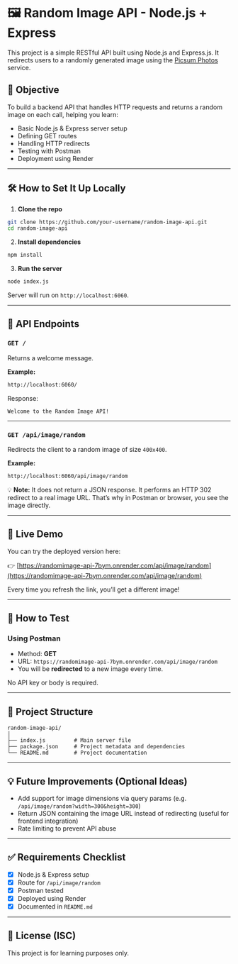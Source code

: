 # 🖼️ Random Image API - Node.js + Express

This project is a simple RESTful API built using Node.js and Express.js. It redirects users to a randomly generated image using the [Picsum Photos](https://picsum.photos) service.

## 📌 Objective

To build a backend API that handles HTTP requests and returns a random image on each call, helping you learn:
- Basic Node.js & Express server setup
- Defining GET routes
- Handling HTTP redirects
- Testing with Postman
- Deployment using Render

---

## 🛠️ How to Set It Up Locally

1. **Clone the repo**
```bash
git clone https://github.com/your-username/random-image-api.git
cd random-image-api
```

2. **Install dependencies**
```bash
npm install
```

3. **Run the server**
```bash
node index.js
```

Server will run on `http://localhost:6060`.

---

## 📂 API Endpoints

### `GET /`

Returns a welcome message.

**Example:**
```bash
http://localhost:6060/
```

Response:
```
Welcome to the Random Image API!
```

---

### `GET /api/image/random`

Redirects the client to a random image of size `400x400`.

**Example:**
```bash
http://localhost:6060/api/image/random
```

💡 **Note:** It does not return a JSON response. It performs an HTTP 302 redirect to a real image URL. That’s why in Postman or browser, you see the image directly.

---

## 🔗 Live Demo

You can try the deployed version here:

👉 [https://randomimage-api-7bym.onrender.com/api/image/random](https://randomimage-api-7bym.onrender.com/api/image/random)

Every time you refresh the link, you’ll get a different image!

---

## 🧪 How to Test

### Using Postman

- Method: **GET**
- URL: `https://randomimage-api-7bym.onrender.com/api/image/random`
- You will be **redirected** to a new image every time.

No API key or body is required.

---

## 📁 Project Structure

```
random-image-api/
│
├── index.js         # Main server file
├── package.json     # Project metadata and dependencies
└── README.md        # Project documentation
```

---

## 💡 Future Improvements (Optional Ideas)

- Add support for image dimensions via query params (e.g. `/api/image/random?width=300&height=300`)
- Return JSON containing the image URL instead of redirecting (useful for frontend integration)
- Rate limiting to prevent API abuse

---

## ✅ Requirements Checklist

- [x] Node.js & Express setup
- [x] Route for `/api/image/random`
- [x] Postman tested
- [x] Deployed using Render
- [x] Documented in `README.md`

---

## 📄 License (ISC)

This project is for learning purposes only.
```
